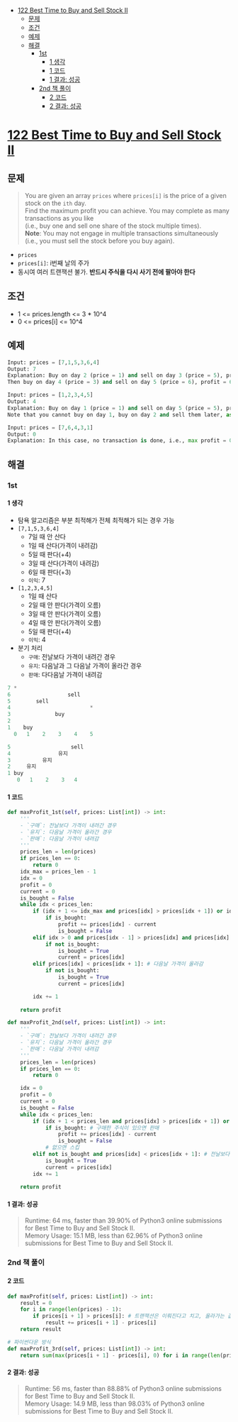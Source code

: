 - [122 Best Time to Buy and Sell Stock II](#122-best-time-to-buy-and-sell-stock-ii)
  - [문제](#문제)
  - [조건](#조건)
  - [예제](#예제)
  - [해결](#해결)
    - [1st](#1st)
      - [1 생각](#1-생각)
      - [1 코드](#1-코드)
      - [1 결과: 성공](#1-결과-성공)
    - [2nd 책 풀이](#2nd-책-풀이)
      - [2 코드](#2-코드)
      - [2 결과: 성공](#2-결과-성공)

# [122 Best Time to Buy and Sell Stock II](https://leetcode.com/problems/best-time-to-buy-and-sell-stock-ii/)

## 문제

> You are given an array `prices` where `prices[i]` is the price of a given stock on the `ith` day.  
> Find the maximum profit you can achieve. You may complete as many transactions as you like  
> (i.e., buy one and sell one share of the stock multiple times).  
> **Note**: You may not engage in multiple transactions simultaneously (i.e., you must sell the stock before you buy again).

- `prices`
- `prices[i]`: i번째 날의 주가
- 동시여 여러 트랜잭션 불가. **반드시 주식을 다시 사기 전에 팔아야 한다**

## 조건

- 1 <= prices.length <= 3 * 10^4
- 0 <= prices[i] <= 10^4

## 예제

```py
Input: prices = [7,1,5,3,6,4]
Output: 7
Explanation: Buy on day 2 (price = 1) and sell on day 3 (price = 5), profit = 5-1 = 4.
Then buy on day 4 (price = 3) and sell on day 5 (price = 6), profit = 6-3 = 3.

Input: prices = [1,2,3,4,5]
Output: 4
Explanation: Buy on day 1 (price = 1) and sell on day 5 (price = 5), profit = 5-1 = 4.
Note that you cannot buy on day 1, buy on day 2 and sell them later, as you are engaging multiple transactions at the same time. You must sell before buying again.

Input: prices = [7,6,4,3,1]
Output: 0
Explanation: In this case, no transaction is done, i.e., max profit = 0.
```

## 해결

### 1st

#### 1 생각

- 탐욕 알고리즘은 부분 최적해가 전체 최적해가 되는 경우 가능
- `[7,1,5,3,6,4]`
  - 7일 때 안 산다
  - 1일 때 산다(가격이 내려감)
  - 5일 때 판다(+4)
  - 3일 때 산다(가격이 내려감)
  - 6일 때 판다(+3)
  - `이익`: 7
- `[1,2,3,4,5]`
  - 1일 때 산다
  - 2일 때 안 판다(가격이 오름)
  - 3일 때 안 판다(가격이 오름)
  - 4일 때 안 판다(가격이 오름)
  - 5일 때 판다(+4)
  - `이익`: 4
- 분기 처리
  - `구매`: 전날보다 가격이 내려간 경우
  - `유지`: 다음날과 그 다음날 가격이 올라간 경우
  - `판매`: 다다음날 가격이 내려감

```py
7 *
6                  sell
5        sell
4                         *
3              buy
2
1    buy
  0   1    2    3    4    5
```

```py
5                   sell
4               유지           
3          유지    
2     유지
1 buy   
   0   1    2    3   4
```

#### 1 코드

```py
def maxProfit_1st(self, prices: List[int]) -> int:
    '''
    - `구매`: 전날보다 가격이 내려간 경우
    - `유지`: 다음날 가격이 올라간 경우
    - `판매`: 다음날 가격이 내려감
    '''
    prices_len = len(prices)
    if prices_len == 0:
        return 0
    idx_max = prices_len - 1
    idx = 0
    profit = 0
    current = 0
    is_bought = False
    while idx < prices_len:
        if (idx + 1 <= idx_max and prices[idx] > prices[idx + 1]) or idx == idx_max: # 다음날 가격이 내려감
            if is_bought:
                profit += prices[idx] - current
                is_bought = False
        elif idx > 0 and prices[idx - 1] > prices[idx] and prices[idx] < prices[idx + 1]: # 전날보다 가격이 내려가고, 다음날 가격이 올라감
            if not is_bought:
                is_bought = True
                current = prices[idx]
        elif prices[idx] < prices[idx + 1]: # 다음날 가격이 올라감
            if not is_bought:
                is_bought = True
                current = prices[idx]

        idx += 1
    
    return profit

def maxProfit_2nd(self, prices: List[int]) -> int:
    '''
    - `구매`: 전날보다 가격이 내려간 경우
    - `유지`: 다음날 가격이 올라간 경우
    - `판매`: 다음날 가격이 내려감
    '''
    prices_len = len(prices)
    if prices_len == 0:
        return 0

    idx = 0
    profit = 0
    current = 0
    is_bought = False
    while idx < prices_len:
        if (idx + 1 < prices_len and prices[idx] > prices[idx + 1]) or idx == prices_len - 1: # 다음날 가격이 내려감 또는 끝에 도달
            if is_bought: # 구매한 주식이 있으면 판매
                profit += prices[idx] - current
                is_bought = False
            # 없으면 스킵
        elif not is_bought and prices[idx] < prices[idx + 1]: # 전날보다 가격이 내려가고, 다음날 가격이 올라감
            is_bought = True
            current = prices[idx]
        idx += 1
    
    return profit
```

#### 1 결과: 성공

> Runtime: 64 ms, faster than 39.90% of Python3 online submissions for Best Time to Buy and Sell Stock II.  
> Memory Usage: 15.1 MB, less than 62.96% of Python3 online submissions for Best Time to Buy and Sell Stock II.

### 2nd 책 풀이

#### 2 코드

```py
def maxProfit(self, prices: List[int]) -> int:
    result = 0
    for i in range(len(prices) - 1):
        if prices[i + 1] > prices[i]: # 트랜잭션은 이뤄진다고 치고, 올라가는 값만 계산
            result += prices[i + 1] - prices[i]
    return result

# 파이썬다운 방식
def maxProfit_3rd(self, prices: List[int]) -> int:
    return sum(max(prices[i + 1] - prices[i], 0) for i in range(len(prices) - 1))
```

#### 2 결과: 성공

> Runtime: 56 ms, faster than 88.88% of Python3 online submissions for Best Time to Buy and Sell Stock II.  
> Memory Usage: 14.9 MB, less than 98.03% of Python3 online submissions for Best Time to Buy and Sell Stock II.
